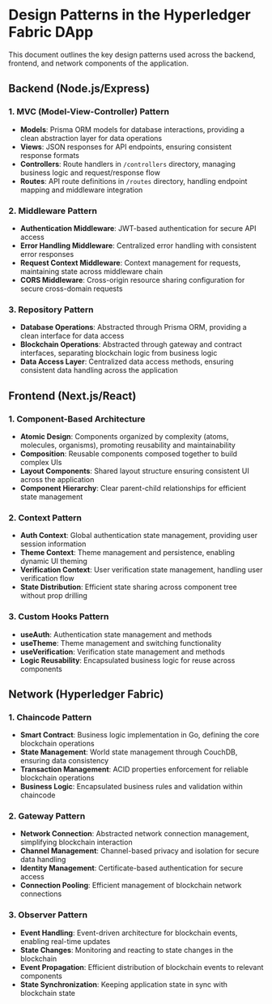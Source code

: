 # Design Patterns in the Hyperledger Fabric DApp

This document outlines the key design patterns used across the backend, frontend, and network components of the application.

## Backend (Node.js/Express)

### 1. MVC (Model-View-Controller) Pattern

- **Models**: Prisma ORM models for database interactions, providing a clean abstraction layer for data operations
- **Views**: JSON responses for API endpoints, ensuring consistent response formats
- **Controllers**: Route handlers in `/controllers` directory, managing business logic and request/response flow
- **Routes**: API route definitions in `/routes` directory, handling endpoint mapping and middleware integration

### 2. Middleware Pattern

- **Authentication Middleware**: JWT-based authentication for secure API access
- **Error Handling Middleware**: Centralized error handling with consistent error responses
- **Request Context Middleware**: Context management for requests, maintaining state across middleware chain
- **CORS Middleware**: Cross-origin resource sharing configuration for secure cross-domain requests

### 3. Repository Pattern

- **Database Operations**: Abstracted through Prisma ORM, providing a clean interface for data access
- **Blockchain Operations**: Abstracted through gateway and contract interfaces, separating blockchain logic from business logic
- **Data Access Layer**: Centralized data access methods, ensuring consistent data handling across the application

## Frontend (Next.js/React)

### 1. Component-Based Architecture

- **Atomic Design**: Components organized by complexity (atoms, molecules, organisms), promoting reusability and maintainability
- **Composition**: Reusable components composed together to build complex UIs
- **Layout Components**: Shared layout structure ensuring consistent UI across the application
- **Component Hierarchy**: Clear parent-child relationships for efficient state management

### 2. Context Pattern

- **Auth Context**: Global authentication state management, providing user session information
- **Theme Context**: Theme management and persistence, enabling dynamic UI theming
- **Verification Context**: User verification state management, handling user verification flow
- **State Distribution**: Efficient state sharing across component tree without prop drilling

### 3. Custom Hooks Pattern

- **useAuth**: Authentication state management and methods
- **useTheme**: Theme management and switching functionality
- **useVerification**: Verification state management and methods
- **Logic Reusability**: Encapsulated business logic for reuse across components

## Network (Hyperledger Fabric)

### 1. Chaincode Pattern

- **Smart Contract**: Business logic implementation in Go, defining the core blockchain operations
- **State Management**: World state management through CouchDB, ensuring data consistency
- **Transaction Management**: ACID properties enforcement for reliable blockchain operations
- **Business Logic**: Encapsulated business rules and validation within chaincode

### 2. Gateway Pattern

- **Network Connection**: Abstracted network connection management, simplifying blockchain interaction
- **Channel Management**: Channel-based privacy and isolation for secure data handling
- **Identity Management**: Certificate-based authentication for secure access
- **Connection Pooling**: Efficient management of blockchain network connections

### 3. Observer Pattern

- **Event Handling**: Event-driven architecture for blockchain events, enabling real-time updates
- **State Changes**: Monitoring and reacting to state changes in the blockchain
- **Event Propagation**: Efficient distribution of blockchain events to relevant components
- **State Synchronization**: Keeping application state in sync with blockchain state
